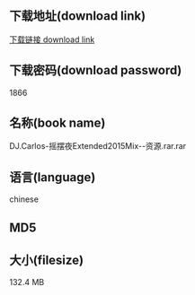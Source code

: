 ## 下载地址(download link)
[下载链接 download link](https://tutu365.netlify.app/?s=DJ.Carlos-%E6%91%87%E6%91%86%E5%A4%9CExtended2015Mix--%E8%B5%84%E6%BA%90.rar)

## 下载密码(download password)
1866

## 名称(book name)
DJ.Carlos-摇摆夜Extended2015Mix--资源.rar.rar

## 语言(language)
chinese

## MD5


## 大小(filesize)
132.4 MB

